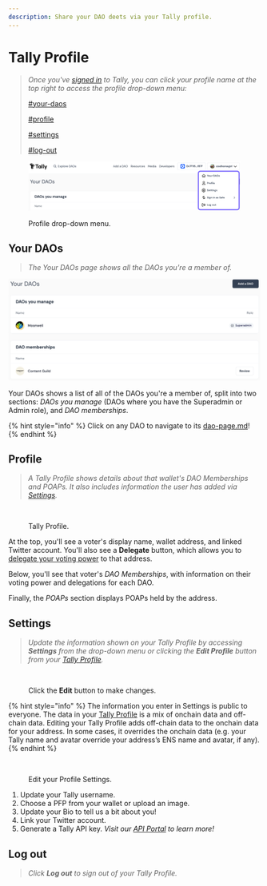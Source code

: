 ```yaml
---
description: Share your DAO deets via your Tally profile.
---
```


# Tally Profile

> _Once you've_ [_signed in_](getting-started.md) _to Tally, you can click your profile name at the top right to access the profile drop-down menu:_
>
> [#your-daos](tally-profile.md#your-daos "mention")
>
> [#profile](tally-profile.md#profile "mention")
>
> [#settings](tally-profile.md#settings "mention")
>
> [#log-out](tally-profile.md#log-out "mention")

<figure><img src="../../.gitbook/assets/Screenshot 2023-08-25 at 12.59.21 pm.png" alt=""><figcaption><p>Profile drop-down menu.</p></figcaption></figure>

## Your DAOs

> _The Your DAOs page shows all the DAOs you're a member of._

![Your DAOs page.](<../../.gitbook/assets/Screenshot 2023-08-25 at 1.06.50 pm.png>)

Your DAOs shows a list of all of the DAOs you're a member of, split into two sections: _DAOs you manage_ (DAOs where you have the Superadmin or Admin role), and _DAO memberships_.

{% hint style="info" %}
Click on any DAO to navigate to its [dao-page.md](dao-page.md "mention")!
{% endhint %}

## Profile

> _A Tally Profile shows details about that wallet's DAO Memberships and POAPs. It also includes information the user has added via_ [_Settings_](tally-profile.md#settings)_._

<figure><img src="../../.gitbook/assets/CleanShot 2023-02-09 at 11.44.05@2x.png" alt=""><figcaption><p>Tally Profile.</p></figcaption></figure>

At the top, you'll see a voter's display name, wallet address, and linked Twitter account. You'll also see a **Delegate** button, which allows you to [delegate your voting power](../proposals/delegating-voting-power.md) to that address.

Below, you'll see that voter's _DAO Memberships_, with information on their voting power and delegations for each DAO.

Finally, the _POAPs_ section displays POAPs held by the address.

## Settings

> _Update the information shown on your Tally Profile by accessing **Settings** from the drop-down menu or clicking the **Edit Profile** button from your_ [_Tally Profile_](tally-profile.md#profile)_._

<figure><img src="../../.gitbook/assets/CleanShot 2023-02-22 at 15.59.57@2x.png" alt=""><figcaption><p>Click the <strong>Edit</strong> button to make changes.</p></figcaption></figure>

{% hint style="info" %}
The information you enter in Settings is public to everyone. The data in your [Tally Profile](tally-profile.md#profile) is a mix of onchain data and off-chain data. Editing your Tally Profile adds off-chain data to the onchain data for your address. In some cases, it overrides the onchain data (e.g. your Tally name and avatar override your address’s ENS name and avatar, if any).
{% endhint %}

<figure><img src="../../.gitbook/assets/CleanShot 2023-02-22 at 16.01.53@2x.png" alt=""><figcaption><p>Edit your Profile Settings.</p></figcaption></figure>

1. Update your Tally username.
2. Choose a PFP from your wallet or upload an image.
3. Update your Bio to tell us a bit about you!
4. Link your Twitter account.
5. Generate a Tally API key. _Visit our_ [_API Portal_](broken-reference) _to learn more!_

## Log out

> _Click **Log out** to sign out of your Tally Profile._

